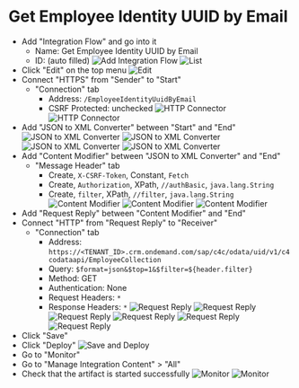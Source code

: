 # Get Employee Identity UUID by Email
* Add "Integration Flow" and go into it
  * Name: Get Employee Identity UUID by Email
  * ID: (auto filled)
  ![Add Integration Flow](./images/14-add-iflow.png)
  ![List](./images/15-iflow-list.png)
* Click "Edit" on the top menu
  ![Edit](./images/16-edit-iflow.png)
* Connect "HTTPS" from "Sender" to "Start"
  * "Connection" tab
    * Address: ```/EmployeeIdentityUuidByEmail```
    * CSRF Protected: unchecked
    ![HTTP Connector](./images/17-connector.png)
    ![HTTP Connector](./images/18-https.png)
* Add "JSON to XML Converter" between "Start" and "End"
  ![JSON to XML Converter](./images/19-converter.png)
  ![JSON to XML Converter](./images/20-json-to-xml-converter.png)
  ![JSON to XML Converter](./images/21-json-to-xml-converter.png)
  ![JSON to XML Converter](./images/22-json-to-xml-converter.png)
* Add "Content Modifier" between "JSON to XML Converter" and "End"
  * "Message Header" tab
    * Create, ```X-CSRF-Token```, Constant, ```Fetch```
    * Create, ```Authorization```, XPath, ```//authBasic```, ```java.lang.String```
    * Create, ```filter```, XPath, ```//filter```, ```java.lang.String```
    ![Content Modifier](./images/23-content-modifier.png)
    ![Content Modifier](./images/24-content-modifier.png)
    ![Content Modifier](./images/25-content-modifier.png)
* Add "Request Reply" between "Content Modifier" and "End"
* Connect "HTTP" from "Request Reply" to "Receiver"
  * "Connection" tab
    * Address: ```https://<TENANT_ID>.crm.ondemand.com/sap/c4c/odata/uid/v1/c4codataapi/EmployeeCollection```
    * Query: ```$format=json&$top=1&$filter=${header.filter}```
    * Method: GET
    * Authentication: None
    * Request Headers: ```*```
    * Response Headers: ```*```
    ![Request Reply](./images/26-request-reply.png)
    ![Request Reply](./images/27-request-reply.png)
    ![Request Reply](./images/28-request-reply.png)
    ![Request Reply](./images/29-request-reply.png)
    ![Request Reply](./images/30-request-reply.png)
    ![Request Reply](./images/31-request-reply.png)
* Click "Save"
* Click "Deploy"
  ![Save and Deploy](./images/32-save-and-deploy.png)
* Go to "Monitor"
* Go to "Manage Integration Content" > "All"
* Check that the artifact is started successfully
  ![Monitor](./images/33-monitor.png)
  ![Monitor](./images/34-monitor.png)